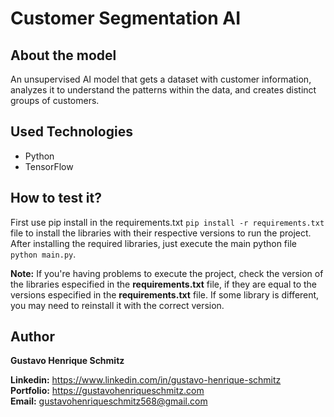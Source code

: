 # Customer Segmentation AI

## About the model
An unsupervised AI model that gets a dataset with customer information, analyzes it to understand the patterns within the data, and creates distinct groups of customers.

## Used Technologies
- Python
- TensorFlow

## How to test it?
First use pip install in the requirements.txt ```pip install -r requirements.txt``` file to install the libraries with their respective versions to run the project.
After installing the required libraries, just execute the main python file ```python main.py```.

**Note:** If you're having problems to execute the project, check the version of the libraries especified in the **requirements.txt** file, if they are equal to the versions especified
in the **requirements.txt** file. If some library is different, you may need to reinstall it with the correct version.

## Author
**Gustavo Henrique Schmitz**

**Linkedin:** https://www.linkedin.com/in/gustavo-henrique-schmitz  
**Portfolio:** https://gustavohenriqueschmitz.com  
**Email:** gustavohenriqueschmitz568@gmail.com  
